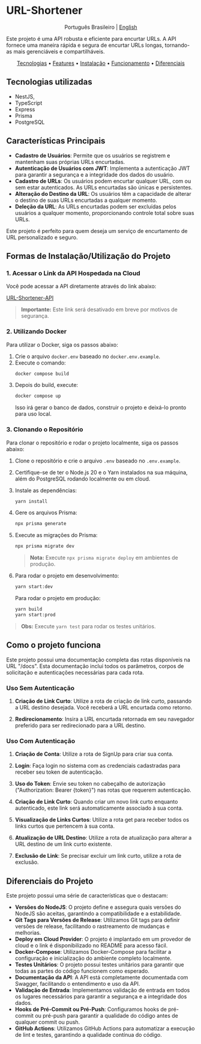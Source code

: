 # URL-Shortener

<p align="center">
  <span>Português Brasileiro</span> |
  <a href="./README_en.md">English</a>
</p>

Este projeto é uma API robusta e eficiente para encurtar URLs. A API fornece uma maneira rápida e segura de encurtar URLs longas, tornando-as mais gerenciáveis e compartilháveis.

<p align="center">
  <a href="#Tecnologias">Tecnologias</a> •
  <a href="#Características Principais">Features</a> •
  <a href="#Formas de Instalação/Utilização do Projeto">Instalação</a> •
  <a href="#Como o projeto funciona">Funcionamento</a> •
  <a href="#Diferenciais do Projeto">Diferenciais</a> 
  
</p>

## Tecnologias utilizadas

- NestJS,
- TypeScript
- Express
- Prisma
- PostgreSQL

## Características Principais

- **Cadastro de Usuários**: Permite que os usuários se registrem e mantenham suas próprias URLs encurtadas.
- **Autenticação de Usuários com JWT**: Implementa a autenticação JWT para garantir a segurança e a integridade dos dados do usuário.
- **Cadastro de URLs**: Os usuários podem encurtar qualquer URL, com ou sem estar autenticados. As URLs encurtadas são únicas e persistentes.
- **Alteração do Destino da URL**: Os usuários têm a capacidade de alterar o destino de suas URLs encurtadas a qualquer momento.
- **Deleção da URL**: As URLs encurtadas podem ser excluídas pelos usuários a qualquer momento, proporcionando controle total sobre suas URLs.

Este projeto é perfeito para quem deseja um serviço de encurtamento de URL personalizado e seguro.

## Formas de Instalação/Utilização do Projeto

### 1. Acessar o Link da API Hospedada na Cloud

Você pode acessar a API diretamente através do link abaixo:

[URL-Shortener-API](http://68.183.154.173:5000/)

> **Importante:** Este link será desativado em breve por motivos de segurança.

### 2. Utilizando Docker

Para utilizar o Docker, siga os passos abaixo:

1.  Crie o arquivo `docker.env` baseado no `docker.env.example`.
2.  Execute o comando:
    ```sh
    docker compose build
    ```
3.  Depois do build, execute:
    ```sh
    docker compose up
    ```
    Isso irá gerar o banco de dados, construir o projeto e deixá-lo pronto para uso local.

### 3. Clonando o Repositório

Para clonar o repositório e rodar o projeto localmente, siga os passos abaixo:

1.  Clone o repositório e crie o arquivo `.env` baseado no `.env.example`.
2.  Certifique-se de ter o Node.js 20 e o Yarn instalados na sua máquina, além do PostgreSQL rodando localmente ou em cloud.
3.  Instale as dependências:

    ```sh
    yarn install
    ```

4.  Gere os arquivos Prisma:

    ```sh
    npx prisma generate
    ```

5.  Execute as migrações do Prisma:

    ```sh
    npx prisma migrate dev
    ```

    > **Nota:** Execute `npx prisma migrate deploy` em ambientes de produção.

6.  Para rodar o projeto em desenvolvimento:

    ```sh
    yarn start:dev
    ```

    Para rodar o projeto em produção:

    ```sh
    yarn build
    yarn start:prod
    ```

> **Obs:** Execute `yarn test` para rodar os testes unitários.

## Como o projeto funciona

Este projeto possui uma documentação completa das rotas disponíveis na URL "/docs". Esta documentação inclui todos os parâmetros, corpos de solicitação e autenticações necessárias para cada rota.

### Uso Sem Autenticação

1.  **Criação de Link Curto**: Utilize a rota de criação de link curto, passando a URL destino desejada. Você receberá a URL encurtada como retorno.

2.  **Redirecionamento**: Insira a URL encurtada retornada em seu navegador preferido para ser redirecionado para a URL destino.

### Uso Com Autenticação

1.  **Criação de Conta**: Utilize a rota de SignUp para criar sua conta.

2.  **Login**: Faça login no sistema com as credenciais cadastradas para receber seu token de autenticação.

3.  **Uso do Token**: Envie seu token no cabeçalho de autorização ("Authorization: Bearer {token}") nas rotas que requerem autenticação.

4.  **Criação de Link Curto**: Quando criar um novo link curto enquanto autenticado, este link será automaticamente associado à sua conta.

5.  **Visualização de Links Curtos**: Utilize a rota get para receber todos os links curtos que pertencem à sua conta.

6.  **Atualização de URL Destino**: Utilize a rota de atualização para alterar a URL destino de um link curto existente.

7.  **Exclusão de Link**: Se precisar excluir um link curto, utilize a rota de exclusão.

## Diferenciais do Projeto

Este projeto possui uma série de características que o destacam:

- **Versões do NodeJS**: O projeto define e assegura quais versões do NodeJS são aceitas, garantindo a compatibilidade e a estabilidade.
- **Git Tags para Versões de Release**: Utilizamos Git tags para definir versões de release, facilitando o rastreamento de mudanças e melhorias.
- **Deploy em Cloud Provider**: O projeto é implantado em um provedor de cloud e o link é disponibilizado no README para acesso fácil.
- **Docker-Compose**: Utilizamos Docker-Compose para facilitar a configuração e inicialização do ambiente completo localmente.
- **Testes Unitários**: O projeto possui testes unitários para garantir que todas as partes do código funcionem como esperado.
- **Documentação da API**: A API está completamente documentada com Swagger, facilitando o entendimento e uso da API.
- **Validação de Entrada**: Implementamos validação de entrada em todos os lugares necessários para garantir a segurança e a integridade dos dados.
- **Hooks de Pré-Commit ou Pré-Push**: Configuramos hooks de pré-commit ou pré-push para garantir a qualidade do código antes de qualquer commit ou push.
- **GitHub Actions**: Utilizamos GitHub Actions para automatizar a execução de lint e testes, garantindo a qualidade contínua do código.
